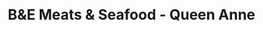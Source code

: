 ---
title: "B&E Meats & Seafood - Queen Anne"
url: /seattle/bunde-meats-und-seafood-queen-anne/
shop: Metzgerei
---